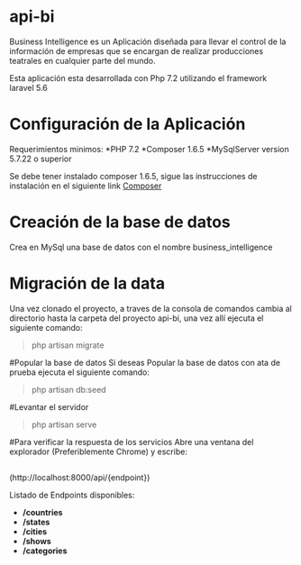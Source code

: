 # api-bi

Business Intelligence es un Aplicación diseñada para llevar el control de la información de empresas que se encargan de realizar producciones teatrales en cualquier parte del mundo.

Esta aplicación esta desarrollada con Php 7.2 utilizando el framework laravel 5.6

# Configuración de la Aplicación 

Requerimientos minimos:
*PHP 7.2
*Composer 1.6.5
*MySqlServer version 5.7.22 o superior

Se debe tener instalado composer 1.6.5, sigue las instrucciones de instalación en el siguiente link [Composer](https://getcomposer.org/download/)

# Creación de la base de datos
Crea en MySql una base de datos con el nombre business_intelligence

# Migración de la data
Una vez clonado el proyecto, a traves de la consola de comandos cambia al directorio hasta la carpeta del proyecto api-bi, una vez allí ejecuta el siguiente comando:

>php artisan migrate

#Popular la base de datos
Si deseas Popular la base de datos con ata de prueba ejecuta el siguiente comando:

>php artisan db:seed

#Levantar el servidor

>php artisan serve

#Para verificar la respuesta de los servicios
Abre una ventana del explorador (Preferiblemente Chrome) y escribe: 
##
(http://localhost:8000/api/{endpoint})

Listado de Endpoints disponibles:
* **/countries**
* **/states**
* **/cities**
* **/shows**
* **/categories**
